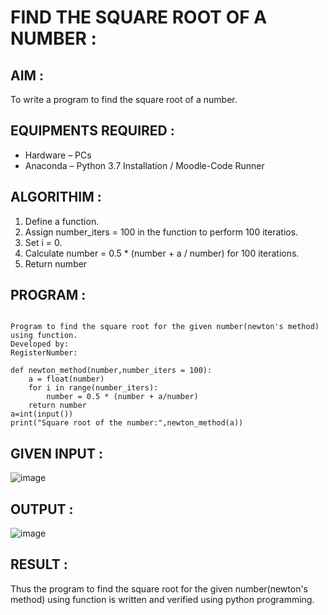 # FIND THE SQUARE ROOT OF A NUMBER  :

## AIM :

To write a program to find the square root of a number.

## EQUIPMENTS REQUIRED : 

- Hardware – PCs
- Anaconda – Python 3.7 Installation / Moodle-Code Runner

## ALGORITHIM : 

1. Define a function.
2. Assign number_iters = 100 in the function to perform 100 iteratios.
3. Set i = 0.
4. Calculate  number = 0.5 * (number + a / number) for 100 iterations.
5. Return number

## PROGRAM :
```

Program to find the square root for the given number(newton's method) using function.
Developed by: 
RegisterNumber:  

def newton_method(number,number_iters = 100):
    a = float(number)
    for i in range(number_iters):
        number = 0.5 * (number + a/number)
    return number
a=int(input())
print("Square root of the number:",newton_method(a))

```

## GIVEN INPUT :

![image](https://user-images.githubusercontent.com/118054670/213920702-e986a27c-9a71-42b7-8a7b-e7ff8f075455.png)

## OUTPUT :

![image](https://user-images.githubusercontent.com/118054670/213920738-324b5ae4-35c5-4ed7-827f-9f9f7b1edf5b.png)





## RESULT :

Thus the program to find the square root for the given number(newton's method) using function is written and verified using python programming.
